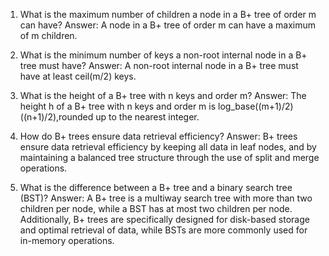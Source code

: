 1. What is the maximum number of children a node in a B+ tree of order m can have?
Answer: A node in a B+ tree of order m can have a maximum of m children.

2. What is the minimum number of keys a non-root internal node in a B+ tree must have?
Answer: A non-root internal node in a B+ tree must have at least ceil(m/2) keys.

3. What is the height of a B+ tree with n keys and order m?
Answer: The height h of a B+ tree with n keys and order m is log_base((m+1)/2)((n+1)/2),rounded up to the nearest integer.

4. How do B+ trees ensure data retrieval efficiency?
Answer: B+ trees ensure data retrieval efficiency by keeping all data in leaf nodes, and by maintaining a balanced tree structure through the use of split and merge operations.

5. What is the difference between a B+ tree and a binary search tree (BST)?
Answer: A B+ tree is a multiway search tree with more than two children per node, while a BST has at most two children per node. Additionally, B+ trees are specifically designed for disk-based storage and optimal retrieval of data, while BSTs are more commonly used for in-memory operations.